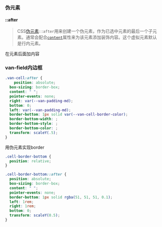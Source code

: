 ### 伪元素

#### ::after

> CSS[伪元素](https://developer.mozilla.org/zh-CN/docs/Web/CSS/Pseudo-elements)`::after`用来创建一个伪元素，作为已选中元素的最后一个子元素。通常会配合[`content`](https://developer.mozilla.org/zh-CN/docs/Web/CSS/content)属性来为该元素添加装饰内容。这个虚拟元素默认是行内元素。

在元素后面加内容





### van-field内边框

```css
.van-cell:after {
	position: absolute;
  box-sizing: border-box;
  content: " ";
  pointer-events: none;
  right: var(--van-padding-md);
  bottom: 0;
  left: var(--van-padding-md);
  border-bottom: 1px solid var(--van-cell-border-color);
  border-bottom-width: ;
  border-bottom-style: ;
  border-bottom-color: ;
  transform: scaleY(.5);
}
```

用伪元素实现border

```css
.cell-border-bottom {
  position: relative;
}

.cell-border-bottom::after {
  position: absolute;
  box-sizing: border-box;
  content: " ";
  pointer-events: none;
  border-bottom: 1px solid rgba(51, 51, 51, 0.1);
  left: 1rem;
  right: 1rem;
  bottom: 0;
  transform: scaleY(0.5);
}
```


